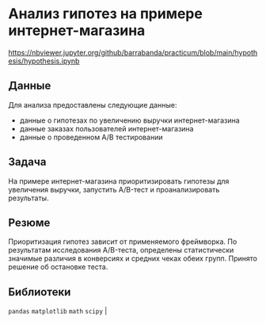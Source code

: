 # Анализ гипотез на примере интернет-магазина

https://nbviewer.jupyter.org/github/barrabanda/practicum/blob/main/hypothesis/hypothesis.ipynb

## Данные
Для анализа предоставлены следующие данные:
- данные о гипотезах по увеличению выручки интернет-магазина
- данные заказах пользователей интернет-магазина
- данные о проведенном A/B тестировании

## Задача
На примере интернет-магазина приоритизировать гипотезы для увеличения выручки, запустить A/B-тест и проанализировать результаты.

## Резюме
Приоритизация гипотез зависит от применяемого фреймворка. По результатам исследования A/B-теста, определены статистически значимые различия в конверсиях и средних чеках обеих групп. Принято решение об остановке теста.

## Библиотеки
`pandas` `matplotlib` `math` `scipy` |


